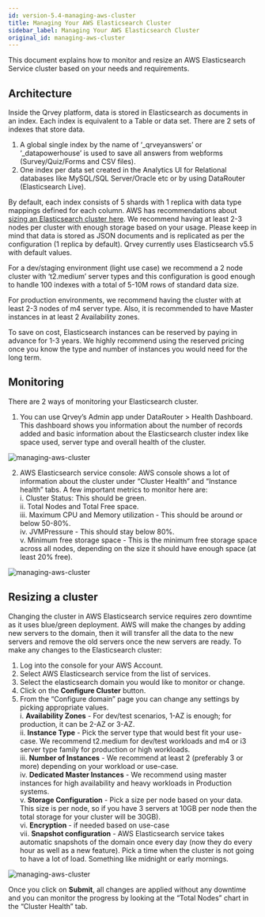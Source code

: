 ```yaml
---
id: version-5.4-managing-aws-cluster
title: Managing Your AWS Elasticsearch Cluster
sidebar_label: Managing Your AWS Elasticsearch Cluster
original_id: managing-aws-cluster
---
```


This document explains how to monitor and resize an AWS Elasticsearch Service cluster based on your needs and requirements.

## Architecture
Inside the Qrvey platform, data is stored in Elasticsearch as documents in an index. Each index is equivalent to a Table or data set. There are 2 sets of indexes that store data.
1. A global single index by the name of ‘_qrveyanswers’ or ‘_datapowerhouse’ is used to save all answers from webforms (Survey/Quiz/Forms and CSV files).
2. One index per data set created in the Analytics UI for Relational databases like MySQL/SQL Server/Oracle etc or by using DataRouter (Elasticsearch Live).

By default, each index consists of 5 shards with 1 replica with data type mappings defined for each column.
AWS has recommendations about <a href="https://docs.aws.amazon.com/elasticsearch-service/latest/developerguide/sizing-domains.html">sizing an Elasticsearch cluster here</a>. We recommend having at least 2-3 nodes per cluster with enough storage based on your usage. Please keep in mind that data is stored as JSON documents and is replicated as per the configuration (1 replica by default). Qrvey currently uses Elasticsearch v5.5 with default values.

For a dev/staging environment (light use case) we recommend a 2 node cluster with ‘t2.medium’ server types and this configuration is good enough to handle 100 indexes with a total of 5-10M rows of standard data size.

For production environments, we recommend having the cluster with at least 2-3 nodes of m4 server type. Also, it is recommended to have Master instances in at least 2 Availability zones.

To save on cost, Elasticsearch instances can be reserved by paying in advance for 1-3 years. We highly recommend using the reserved pricing once you know the type and number of instances you would need for the long term.

## Monitoring
There are 2 ways of monitoring your Elasticsearch cluster.
1. You can use Qrvey’s Admin app under DataRouter > Health Dashboard. This dashboard shows you information about the number of records added and basic information about the Elasticsearch cluster index like space used, server type and overall health of the cluster.

![managing-aws-cluster](https://s3.amazonaws.com/cdn.qrvey.com/documentation_assets/get-started/managing-aws-cluster/manageAWS1.png#thumbnail-60)

2. AWS Elasticsearch service console: AWS console shows a lot of information about the cluster under “Cluster Health” and “Instance health” tabs. A few important metrics to monitor here are: <br>
    i. Cluster Status: This should be green.<br>
    ii. Total Nodes and Total Free space.<br>
    iii. Maximum CPU and Memory utilization - This should be around or below 50-80%.<br>
    iv. JVMPressure - This should stay below 80%.<br>
    v. Minimum free storage space - This is the minimum free storage space across all nodes, depending on the size it should have enough space (at least 20% free).

![managing-aws-cluster](https://s3.amazonaws.com/cdn.qrvey.com/documentation_assets/get-started/managing-aws-cluster/manageAWS2.png#thumbnail-60)
## Resizing a cluster
Changing the cluster in AWS Elasticsearch service requires zero downtime as it uses blue/green deployment. AWS will make the changes by adding new servers to the domain, then it will transfer all the data to the new servers and remove the old servers once the new servers are ready. To make any changes to the Elasticsearch cluster:
1. Log into the console for your AWS Account.
2. Select AWS Elasticsearch service from the list of services.
3. Select the elasticsearch domain you would like to monitor or change.
4. Click on the **Configure Cluster** button.
5. From the “Configure domain” page you can change any settings by picking appropriate values. <br>
i. **Availability Zones** - For dev/test scenarios, 1-AZ is enough; for production, it can be 2-AZ or 3-AZ.<br>
ii. **Instance Type** - Pick the server type that would best fit your use-case. We recommend t2.medium for dev/test workloads and m4 or i3 server type family for production or high workloads.<br>
iii. **Number of Instances** - We recommend at least 2 (preferably 3 or more) depending on your workload or use-case.<br>
iv. **Dedicated Master Instances** - We recommend using master instances for high availability and heavy workloads in Production systems.<br>
v. **Storage Configuration** - Pick a size per node based on your data. This size is per node, so if you have 3 servers at 10GB per node then the total storage for your cluster will be 30GB).<br>
vi. **Encryption** - if needed based on use-case<br>
vii. **Snapshot configuration** - AWS Elasticsearch service takes automatic snapshots of the domain once every day (now they do every hour as well as a new feature). Pick a time when the cluster is not going to have a lot of load. Something like midnight or early mornings.

![managing-aws-cluster](https://s3.amazonaws.com/cdn.qrvey.com/documentation_assets/get-started/managing-aws-cluster/manageAWS3.png#thumbnail-60)

Once you click on **Submit**, all changes are applied without any downtime and you can monitor the progress by looking at the “Total Nodes” chart in the “Cluster Health” tab.

